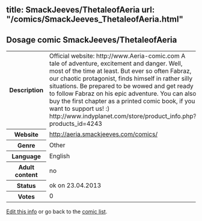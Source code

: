 title: SmackJeeves/ThetaleofAeria
url: "/comics/SmackJeeves_ThetaleofAeria.html"
---
Dosage comic SmackJeeves/ThetaleofAeria
-----------------------------------------

<table class="comicinfo">
<tr>
<th>Description</th><td>Official website: http://www.Aeria-comic.com A tale of adventure, excitement and danger. Well, most of the time at least. But ever so often Fabraz, our chaotic protagonist, finds himself in rather silly situations. Be prepared to be wowed and get ready to follow Fabraz on his epic adventure. You can also buy the first chapter as a printed comic book, if you want to support us! :) http://www.indyplanet.com/store/product_info.php?products_id=4243</td>
</tr>
<tr>
<th>Website</th><td><a href="http://aeria.smackjeeves.com/comics/">http://aeria.smackjeeves.com/comics/</a></td>
</tr>
<tr>
<th>Genre</th><td>Other</td>
</tr>
<tr>
<th>Language</th><td>English</td>
</tr>
<tr>
<th>Adult content</th><td>no</td>
</tr>
<tr>
<th>Status</th><td>ok on 23.04.2013</td>
</tr>
<tr>
<th>Votes</th><td>0</div></td>
</tr>
</table>

[Edit this info](/comics/SmackJeeves_ThetaleofAeria_edit.html) or go back to the [comic list](../comic-index.html).
